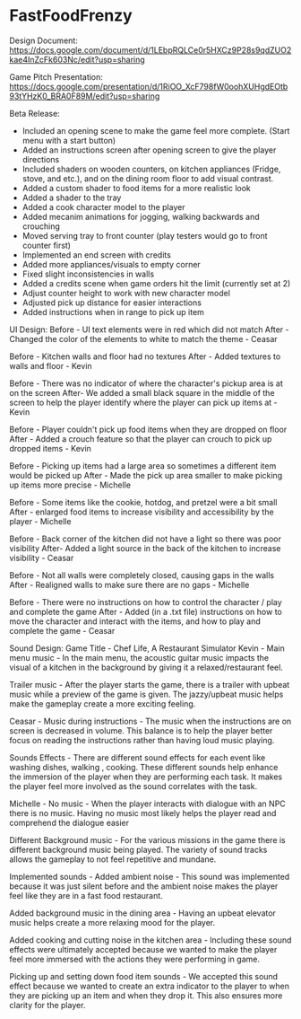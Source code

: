 # FastFoodFrenzy

Design Document: https://docs.google.com/document/d/1LEbpRQLCe0r5HXCz9P28s9qdZUO2kae4InZcFk603Nc/edit?usp=sharing

Game Pitch Presentation: https://docs.google.com/presentation/d/1RiOO_XcF798fW0oohXUHgdEOtb93tYHzK0_BRA0F89M/edit?usp=sharing


Beta Release:
- Included an opening scene to make the game feel more complete. (Start menu with a start button)
- Added an instructions screen after opening screen to give the player directions
- Included shaders on wooden counters, on kitchen appliances (Fridge, stove, and etc.), and on the dining room floor to add visual contrast.
- Added a custom shader to food items for a more realistic look
- Added a shader to the tray
- Added a cook character model to the player
- Added mecanim animations for jogging, walking backwards and crouching
- Moved serving tray to front counter (play testers would go to front counter first)
- Implemented an end screen with credits
- Added more appliances/visuals to empty corner
- Fixed slight inconsistencies in walls
- Added a credits scene when game orders hit the limit (currently set at 2)
- Adjust counter height to work with new character model
- Adjusted pick up distance for easier interactions
- Added instructions when in range to pick up item



UI Design:
Before - UI text elements were in red which did not match
After - Changed the color of the elements to white to match the theme - Ceasar

Before - Kitchen walls and floor had no textures
After - Added textures to walls and floor - Kevin

Before - There was no indicator of where the character's pickup area is at on the screen
After- We added a small black square in the middle of the screen to help the player identify where the player can pick up items at - Kevin

Before - Player couldn't pick up food items when they are dropped on floor
After - Added a crouch feature so that the player can crouch to pick up dropped items - Kevin

Before - Picking up items had a large area so sometimes a different item would be picked up
After - Made the pick up area smaller to make picking up items more precise - Michelle

Before - Some items like the cookie, hotdog, and pretzel were a bit small
After - enlarged food items to increase visibility and accessibility by the player - Michelle

Before - Back corner of the kitchen did not have a light so there was poor visibility
After- Added a light source in the back of the kitchen to increase visibility - Ceasar

Before - Not all walls were completely closed, causing gaps in the walls
After - Realigned walls to make sure there are no gaps - Michelle

Before - There were no instructions on how to control the character / play and complete the game
After - Added (in a .txt file) instructions on how to move the character and interact with the items, and how to play and complete the game - Ceasar

Sound Design:
Game Title - Chef Life, A Restaurant Simulator
Kevin - 
Main menu music - In the main menu, the acoustic guitar music impacts the visual of a kitchen in the background by giving it a relaxed/restaurant feel.

Trailer music - After the player starts the game, there is a trailer with upbeat music while a preview of the game is given. The jazzy/upbeat music helps make the gameplay create a more exciting feeling.

Ceasar - 
Music during instructions - The music when the instructions are on screen is decreased in volume. This balance is to help the player better focus on reading the instructions rather than having loud music playing.

Sounds Effects - There are different sound effects for each event like washing dishes, walking , cooking. These different sounds help enhance the immersion of the player when they are performing each task. It makes the player feel more involved as the sound correlates with the task.

Michelle - 
No music - When the player interacts with dialogue with an NPC there is no music. Having no music most likely helps the player read and comprehend the dialogue easier

Different Background music - For the various missions in the game there is different background music being played. The variety of sound tracks allows the gameplay to not feel repetitive and mundane.



Implemented sounds - 
Added ambient noise - This sound was implemented because it was just silent before and the ambient noise makes the player feel like they are in a fast food restaurant.

Added background music in the dining area - Having an upbeat elevator music helps create a more relaxing mood for the player.

Added cooking and cutting noise in the kitchen area - Including these sound effects were ultimately accepted because we wanted to make the player feel more immersed with the actions they were performing in game.

Picking up and setting down food item sounds  - We accepted this sound effect because we wanted to create an extra indicator to the player to when they are picking up an item and when they drop it. This also ensures more clarity for the player.


